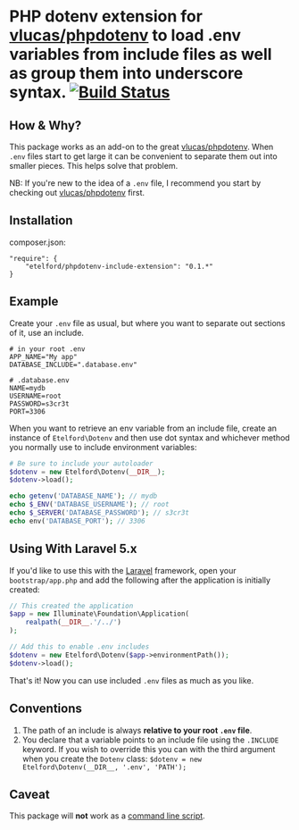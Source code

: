 PHP dotenv extension for [vlucas/phpdotenv](https://github.com/vlucas/phpdotenv)
to load .env variables from include files as well as group them into underscore
syntax. [![Build Status](https://travis-ci.org/etelford/phpdotenv-include-extension.svg?branch=master)](https://travis-ci.org/etelford/phpdotenv-include-extension)
=========

How &amp; Why?
----

This package works as an add-on to the great [vlucas/phpdotenv](https://github.com/vlucas/phpdotenv).
When `.env` files start to get large it can be convenient to separate them out
into smaller pieces. This helps solve that problem.

NB: If you're new to the idea of a `.env` file, I recommend you start by
checking out [vlucas/phpdotenv](https://github.com/vlucas/phpdotenv) first.

Installation
------------

composer.json:

    "require": {
        "etelford/phpdotenv-include-extension": "0.1.*"
    }

Example
-------

Create your `.env` file as usual, but where you want to separate out sections
of it, use an include.

```shell
# in your root .env
APP_NAME="My app"
DATABASE_INCLUDE=".database.env"

# .database.env
NAME=mydb
USERNAME=root
PASSWORD=s3cr3t
PORT=3306
```

When you want to retrieve an env variable from an include file, create an
instance of `Etelford\Dotenv` and then use dot syntax and whichever method you
normally use to include environment variables:

```php
# Be sure to include your autoloader
$dotenv = new Etelford\Dotenv(__DIR__);
$dotenv->load();

echo getenv('DATABASE_NAME'); // mydb
echo $_ENV('DATABASE_USERNAME'); // root
echo $_SERVER('DATABASE_PASSWORD'); // s3cr3t
echo env('DATABASE_PORT'); // 3306
```

Using With Laravel 5.x
----------------------

If you'd like to use this with the [Laravel](https://laravel.com) framework,
open your `bootstrap/app.php` and add the following after the application is
initially created:

```php
// This created the application
$app = new Illuminate\Foundation\Application(
    realpath(__DIR__.'/../')
);

// Add this to enable .env includes
$dotenv = new Etelford\Dotenv($app->environmentPath());
$dotenv->load();
```

That's it! Now you can use included `.env` files as much as you like.

Conventions
-----------

1. The path of an include is always **relative to your root `.env` file**.
1. You declare that a variable points to an include file using the `.INCLUDE`
keyword. If you wish to override this you can with the third argument when you
create the `Dotenv` class: `$dotenv = new Etelford\Dotenv(__DIR__, '.env', 'PATH');`

Caveat
------

This package will **not** work as a [command line script](https://github.com/vlucas/phpdotenv#command-line-scripts).
